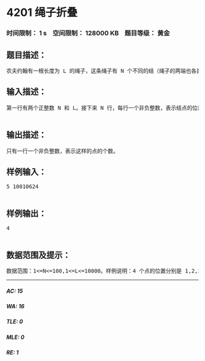 # 4201 绳子折叠   
### 时间限制： 1 s&nbsp;&nbsp;&nbsp;&nbsp;空间限制： 128000 KB&nbsp;&nbsp;&nbsp;&nbsp;题目等级： 黄金  
## 题目描述：  

<pre>
农夫约翰有一根长度为 L 的绳子，这条绳子有 N 个不同的结（绳子的两端也各是一个结）。约翰发现这条绳子上有时候存在这样一个点，他可以以这个点为中心折叠绳子，然后折叠好以后的绳子的结点可以重合（除了长度不相等的部分）。如图所示：约翰想要计算使得这样绳子重合的点有多少个（绳子的两个端点除外）。
</pre>
  
  
## 输入描述：  

<pre>
第一行有两个正整数 N 和 L。接下来 N 行，每行一个非负整数，表示结点的位置。  

</pre>
  
  
## 输出描述：  

<pre>
只有一行一个非负整数，表示这样的点的个数。
</pre>
  
  
## 样例输入：  

<pre>
5 10010624  

</pre>
  
  
## 样例输出：  

<pre>
4  

</pre>
  
  
## 数据范围及提示：  

<pre>
数据范围：1<=N<=100,1<=L<=10000。样例说明：4 个点的位置分别是 1,2,3,8。USACO经典题，要不要试试看？
</pre>
  
  
***  

##### AC: 15  
##### WA: 16  
##### TLE: 0  
##### MLE: 0  
##### RE: 1  
